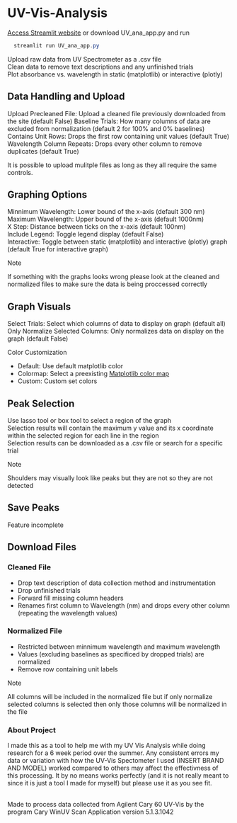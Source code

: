 # UV-Vis-Analysis
[Access Streamlit website](https://uv-vis-analysis-uuozfjbh5atnrzf6lzvzla.streamlit.app/)
or download UV_ana_app.py and run 
```powershell
  streamlit run UV_ana_app.py
```

Upload raw data from UV Spectrometer as a .csv file <br> 
Clean data to remove text descriptions and any unfinished trials <br> 
Plot absorbance vs. wavelength in static (matplotlib) or interactive (plotly) 

## Data Handling and Upload
Upload Precleaned File: Upload a cleaned file previously downloaded from the site (default False)
Baseline Trials: How many columns of data are excluded from normalization (default 2 for 100% and 0% baselines) <br> 
Contains Unit Rows: Drops the first row containing unit values (default True)<br> 
Wavelength Column Repeats: Drops every other column to remove duplicates (default True) <br> 

It is possible to upload mulitple files as long as they all require the same controls. 

## Graphing Options
Minnimum Wavelength: Lower bound of the x-axis (default 300 nm) <br> 
Maximum Wavelength: Upper bound of the x-axis  (default 1000nm) <br> 
X Step: Distance between ticks on the x-axis  (default 100nm)<br> 
Include Legend: Toggle legend display (default False) <br> 
Interactive: Toggle between static (matplotlib) and interactive (plotly) graph (default True for interactive graph)

> [!NOTE]
> If something with the graphs looks wrong please look at the cleaned and normalized files to make sure the data is being proccessed correctly

## Graph Visuals
Select Trials: Select which columns of data to display on graph (default all) <br>
Only Normalize Selected Columns: Only normalizes data on display on the graph (default False)

Color Customization
- Default: Use default matplotlib color 
- Colormap: Select a preexisting [Matplotlib color map](https://matplotlib.org/stable/users/explain/colors/colormaps.html) 
- Custom: Custom set colors

## Peak Selection
Use lasso tool or box tool to select a region of the graph <br> 
Selection results will contain the maximum y value and its x coordinate within the selected region for each line in the region <br> 
Selection results can be downloaded as a .csv file or search for a specific trial

>[!NOTE]
> Shoulders may visually look like peaks but they are not so they are not detected

## Save Peaks
Feature incomplete

## Download Files
### Cleaned File
- Drop text description of data collection method and instrumentation
- Drop unfinished trials 
- Forward fill missing column headers
- Renames first column to Wavelength (nm) and drops every other column (repeating the wavelength values) 

### Normalized File
- Restricted between minnimum wavelength and maximum wavelength
- Values (excluding baselines as specificed by dropped trials) are normalized 
- Remove row containing unit labels

> [!NOTE]
> All columns will be included in the normalized file but if only normalize selected columns is selected then only those columns will be normalized in the file

### About Project
I made this as a tool to help me with my UV Vis Analysis while doing research for a 6 week period over the summer. Any consistent errors my data or variation with how the UV-Vis Spectometer I used (INSERT BRAND AND MODEL) worked compared to others may affect the effectivness of this processing. It by no means works perfectly (and it is not really meant to since it is just a tool I made for myself) but please use it as you see fit. <br> <br> 

Made to process data collected from Agilent Cary 60 UV-Vis by the program Cary WinUV Scan Application version 5.1.3.1042



